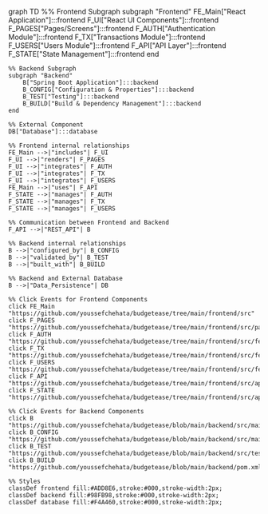 graph TD
    %% Frontend Subgraph
    subgraph "Frontend"
        FE_Main["React Application"]:::frontend
        F_UI["React UI Components"]:::frontend
        F_PAGES["Pages/Screens"]:::frontend
        F_AUTH["Authentication Module"]:::frontend
        F_TX["Transactions Module"]:::frontend
        F_USERS["Users Module"]:::frontend
        F_API["API Layer"]:::frontend
        F_STATE["State Management"]:::frontend
    end

    %% Backend Subgraph
    subgraph "Backend"
        B["Spring Boot Application"]:::backend
        B_CONFIG["Configuration & Properties"]:::backend
        B_TEST["Testing"]:::backend
        B_BUILD["Build & Dependency Management"]:::backend
    end

    %% External Component
    DB["Database"]:::database

    %% Frontend internal relationships
    FE_Main -->|"includes"| F_UI
    F_UI -->|"renders"| F_PAGES
    F_UI -->|"integrates"| F_AUTH
    F_UI -->|"integrates"| F_TX
    F_UI -->|"integrates"| F_USERS
    FE_Main -->|"uses"| F_API
    F_STATE -->|"manages"| F_AUTH
    F_STATE -->|"manages"| F_TX
    F_STATE -->|"manages"| F_USERS

    %% Communication between Frontend and Backend
    F_API -->|"REST_API"| B

    %% Backend internal relationships
    B -->|"configured_by"| B_CONFIG
    B -->|"validated_by"| B_TEST
    B -->|"built_with"| B_BUILD

    %% Backend and External Database
    B -->|"Data_Persistence"| DB

    %% Click Events for Frontend Components
    click FE_Main "https://github.com/youssefchehata/budgetease/tree/main/frontend/src"
    click F_PAGES "https://github.com/youssefchehata/budgetease/tree/main/frontend/src/pages"
    click F_AUTH "https://github.com/youssefchehata/budgetease/tree/main/frontend/src/features/auth"
    click F_TX "https://github.com/youssefchehata/budgetease/tree/main/frontend/src/features/transactions"
    click F_USERS "https://github.com/youssefchehata/budgetease/tree/main/frontend/src/features/users"
    click F_API "https://github.com/youssefchehata/budgetease/tree/main/frontend/src/api"
    click F_STATE "https://github.com/youssefchehata/budgetease/tree/main/frontend/src/app"

    %% Click Events for Backend Components
    click B "https://github.com/youssefchehata/budgetease/blob/main/backend/src/main/java/com/budgetease/BackendApplication.java"
    click B_CONFIG "https://github.com/youssefchehata/budgetease/blob/main/backend/src/main/resources/application.properties"
    click B_TEST "https://github.com/youssefchehata/budgetease/blob/main/backend/src/test/java/com/budgetease/BackendApplicationTests.java"
    click B_BUILD "https://github.com/youssefchehata/budgetease/blob/main/backend/pom.xml"

    %% Styles
    classDef frontend fill:#ADD8E6,stroke:#000,stroke-width:2px;
    classDef backend fill:#98FB98,stroke:#000,stroke-width:2px;
    classDef database fill:#F4A460,stroke:#000,stroke-width:2px;